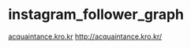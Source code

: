 # instagram_follower_graph


<a href="http://acquaintance.kro.kr/">acquaintance.kro.kr</a>
http://acquaintance.kro.kr/
